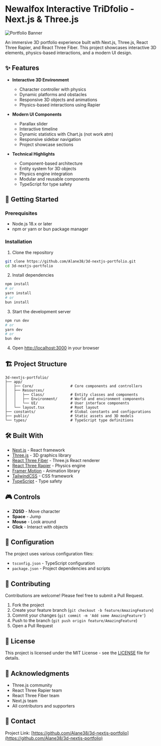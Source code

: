 # Newalfox Interactive TriDfolio - Next.js & Three.js

![Portfolio Banner](https://via.placeholder.com/1200x300)

An immersive 3D portfolio experience built with Next.js, Three.js, React Three Rapier, and React Three Fiber. 
This project showcases interactive 3D elements, physics-based interactions, and a modern UI design.

## ✨ Features

- **Interactive 3D Environment**
  - Character controller with physics
  - Dynamic platforms and obstacles
  - Responsive 3D objects and animations
  - Physics-based interactions using Rapier

- **Modern UI Components**
  - Parallax slider
  - Interactive timeline
  - Dynamic statistics with Chart.js (not work atm)
  - Responsive sidebar navigation
  - Project showcase sections

- **Technical Highlights**
  - Component-based architecture
  - Entity system for 3D objects
  - Physics engine integration
  - Modular and reusable components
  - TypeScript for type safety

## 🚀 Getting Started

### Prerequisites

- Node.js 18.x or later
- npm or yarn or bun package manager

### Installation

1. Clone the repository
```bash
git clone https://github.com/Alane38/3d-nextjs-portfolio.git
cd 3d-nextjs-portfolio
```

2. Install dependencies
```bash
npm install
# or
yarn install
# or
bun install
```

3. Start the development server
```bash
npm run dev
# or
yarn dev
# or
bun dev
```

4. Open [http://localhost:3000](http://localhost:3000) in your browser

## 🏗️ Project Structure

```
3d-nextjs-portfolio/
├── app/
│   ├── Core/                 # Core components and controllers
│   ├── Resources/
│   │   ├── Class/            # Entity classes and components
│   │   ├── Environment/      # World and environment components
│   │   └── UI/               # User interface components
│   └── layout.tsx            # Root layout
├── constants/                # Global constants and configurations
├── public/                   # Static assets and 3D models
└── types/                    # TypeScript type definitions
```

## 🛠️ Built With

- [Next.js](https://nextjs.org/) - React framework
- [Three.js](https://threejs.org/) - 3D graphics library
- [React Three Fiber](https://docs.pmnd.rs/react-three-fiber) - Three.js React renderer
- [React Three Rapier](https://github.com/pmndrs/react-three-rapier) - Physics engine
- [Framer Motion](https://www.framer.com/motion/) - Animation library
- [TailwindCSS](https://tailwindcss.com/) - CSS framework
- [TypeScript](https://www.typescriptlang.org/) - Type safety

## 🎮 Controls

- **ZQSD**  - Move character
- **Space** - Jump
- **Mouse** - Look around
- **Click** - Interact with objects

## 🔧 Configuration

The project uses various configuration files:

- `tsconfig.json` - TypeScript configuration
- `package.json` - Project dependencies and scripts

## 🤝 Contributing

Contributions are welcome! Please feel free to submit a Pull Request.

1. Fork the project
2. Create your feature branch (`git checkout -b feature/AmazingFeature`)
3. Commit your changes (`git commit -m 'Add some AmazingFeature'`)
4. Push to the branch (`git push origin feature/AmazingFeature`)
5. Open a Pull Request

## 📝 License

This project is licensed under the MIT License - see the [LICENSE](LICENSE) file for details.

## 🙏 Acknowledgments

- Three.js community
- React Three Rapier team
- React Three Fiber team
- Next.js team
- All contributors and supporters

## 📧 Contact

Project Link: [https://github.com/Alane38/3d-nextjs-portfolio](https://github.com/Alane38/3d-nextjs-portfolio)
